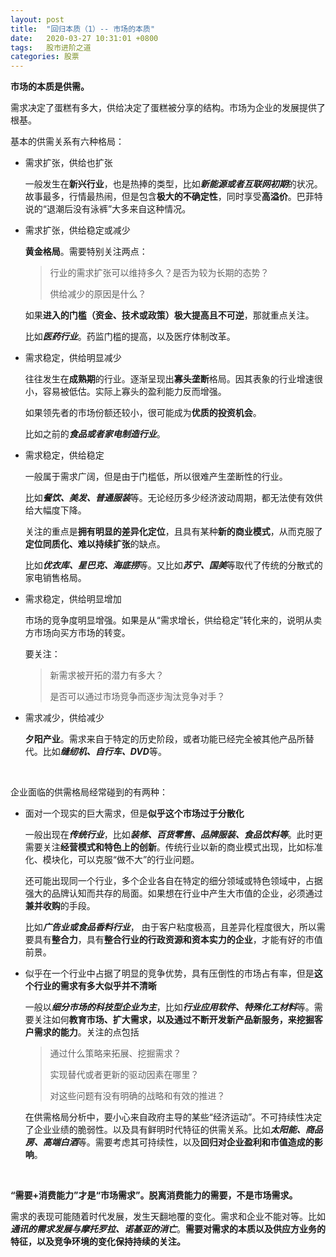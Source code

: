 ```yaml
---
layout: post
title:  "回归本质（1）-- 市场的本质"
date:   2020-03-27 10:31:01 +0800
tags:   股市进阶之道
categories: 股票
---
```


**市场的本质是供需。**

需求决定了蛋糕有多大，供给决定了蛋糕被分享的结构。市场为企业的发展提供了根基。

基本的供需关系有六种格局：

- 需求扩张，供给也扩张

    一般发生在**新兴行业**，也是热捧的类型，比如***新能源或者互联网初期***的状况。故事最多，行情最热闹，但是包含**极大的不确定性**，同时享受**高溢价**。巴菲特说的“退潮后没有泳裤”大多来自这种情况。

- 需求扩张，供给稳定或减少

    **黄金格局**。需要特别关注两点：

    > 行业的需求扩张可以维持多久？是否为较为长期的态势？
    >
    > 供给减少的原因是什么？

    如果**进入的门槛（资金、技术或政策）极大提高且不可逆**，那就重点关注。

    比如***医药行业***。药监门槛的提高，以及医疗体制改革。

- 需求稳定，供给明显减少

    往往发生在**成熟期**的行业。逐渐呈现出**寡头垄断**格局。因其表象的行业增速很小，容易被低估。实际上寡头的盈利能力反而增强。

    如果领先者的市场份额还较小，很可能成为**优质的投资机会**。

    比如之前的***食品或者家电制造行业***。

- 需求稳定，供给稳定

    一般属于需求广阔，但是由于门槛低，所以很难产生垄断性的行业。

    比如***餐饮、美发、普通服装***等。无论经历多少经济波动周期，都无法使有效供给大幅度下降。

    关注的重点是**拥有明显的差异化定位**，且具有某种**新的商业模式**，从而克服了**定位同质化、难以持续扩张**的缺点。

    比如***优衣库、星巴克、海底捞***等。又比如***苏宁、国美***等取代了传统的分散式的家电销售格局。


- 需求稳定，供给明显增加

    市场的竞争度明显增强。如果是从“需求增长，供给稳定”转化来的，说明从卖方市场向买方市场的转变。

    要关注：

    > 新需求被开拓的潜力有多大？
    >
    > 是否可以通过市场竞争而逐步淘汰竞争对手？

- 需求减少，供给减少

    **夕阳产业**。需求来自于特定的历史阶段，或者功能已经完全被其他产品所替代。比如***缝纫机、自行车、DVD***等。

<br>

企业面临的供需格局经常碰到的有两种：

+ 面对一个现实的巨大需求，但是**似乎这个市场过于分散化**

    一般出现在***传统行业***，比如***装修、百货零售、品牌服装、食品饮料等***。此时更需要关注**经营模式和特色上的创新**。传统行业以新的商业模式出现，比如标准化、模块化，可以克服“做不大”的行业问题。

    还可能出现同一个行业，多个企业各自在特定的细分领域或特色领域中，占据强大的品牌认知而共存的局面。如果想在行业中产生大市值的企业，必须通过**兼并收购**的手段。

    比如***广告业或食品香料行业***， 由于客户粘度极高，且差异化程度很大，所以需要具有**整合力**，具有**整合行业的行政资源和资本实力的企业**，才能有好的市值前景。

+ 似乎在一个行业中占据了明显的竞争优势，具有压倒性的市场占有率，但是**这个行业的需求有多大似乎并不清晰**

    一般以***细分市场的科技型企业为主***，比如***行业应用软件、特殊化工材料***等。需要关注如何**教育市场、扩大需求，以及通过不断开发新产品新服务，来挖掘客户需求的能力**。关注的点包括

    > 通过什么策略来拓展、挖掘需求？
    > 
    > 实现替代或者更新的驱动因素在哪里？
    >
    > 对这些问题有没有明确的战略和有效的推进？


    在供需格局分析中，要小心来自政府主导的某些“经济运动”。不可持续性决定了企业业绩的脆弱性。以及具有鲜明时代特征的供需关系。比如***太阳能、商品房、高端白酒***等。需要考虑其可持续性，以及**回归对企业盈利和市值造成的影响**。

<br>

**“需要+消费能力”才是“市场需求”。脱离消费能力的需要，不是市场需求。**

需求的表现可能随着时代发展，发生天翻地覆的变化。需求和企业不能对等。比如***通讯的需求发展与摩托罗拉、诺基亚的消亡***。**需要对需求的本质以及供应方业务的特征，以及竞争环境的变化保持持续的关注。**